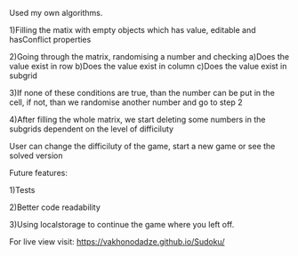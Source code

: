 Used my own algorithms.

1)Filling the matix with empty objects which has value, editable and hasConflict properties

2)Going through the matrix, randomising a number and checking   a)Does the value exist in row
                                                                b)Does the value exist in column
                                                                c)Does the value exist in subgrid

3)If none of these conditions are true, than the number can be put in the cell, if not, than we randomise another number and go to step 2

4)After filling the whole matrix, we start deleting some numbers in the subgrids dependent on the level of difficiluty


User can change the difficiluty of the game, start a new game or see the solved version

Future features:

1)Tests

2)Better code readability

3)Using localstorage to continue the game where you left off.

For live view visit: https://vakhonodadze.github.io/Sudoku/
